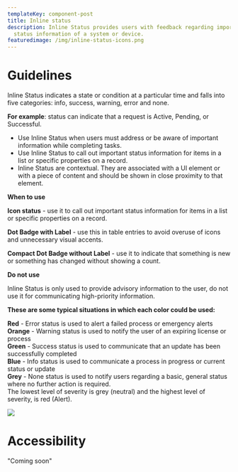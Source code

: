 ```yaml
---
templateKey: component-post
title: Inline status
description: Inline Status provides users with feedback regarding important
  status information of a system or device.
featuredimage: /img/inline-status-icons.png
---
```

# **Guidelines**

Inline Status indicates a state or condition at a particular time and falls into five categories: info, success, warning, error and none.
 
**For example**: status can indicate that a request is Active, Pending, or Successful.

* Use Inline Status when users must address or be aware of important information while completing tasks.
* Use Inline Status to call out important status information for items in a list or specific properties on a record.
* Inline Status are contextual. They are associated with a UI element or with a piece of content and should be shown in close proximity to that element.

**When to use**

**Icon status** - use it to call out important status information for items in a list or specific properties on a record.

**Dot Badge with Label** - use this in table entries to avoid overuse of icons and unnecessary visual accents.

**Compact Dot Badge without Label** - use it to indicate that something is new or something has changed without showing a count.

**Do not use**

Inline Status is only used to provide advisory information to the user, do not use it for communicating high-priority information.

**These are some typical situations in which each color could be used:**


**Red** - Error status is used to alert a failed process or emergency alerts\
**Orange** - Warning status is used to notify the user of an expiring license or process\
**Green** - Success status is used to communicate that an update has been successfully completed\
**Blue** - Info status is used to communicate a process in progress or current status or update\
**Grey** - None status is used to notify users regarding a basic, general status where no further action is required.\
The lowest level of severity is grey (neutral) and the highest level of severity, is red (Alert).

![](/img/frame-1.png)

# **Accessibility**

 "Coming soon"